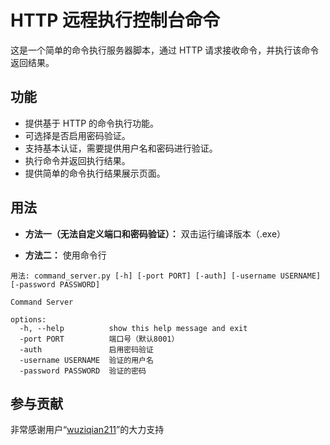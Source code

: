 # HTTP 远程执行控制台命令

这是一个简单的命令执行服务器脚本，通过 HTTP 请求接收命令，并执行该命令返回结果。

## 功能

- 提供基于 HTTP 的命令执行功能。
- 可选择是否启用密码验证。
- 支持基本认证，需要提供用户名和密码进行验证。
- 执行命令并返回执行结果。
- 提供简单的命令执行结果展示页面。

## 用法

-  **方法一（无法自定义端口和密码验证）：** 双击运行编译版本（.exe）

-  **方法二：** 使用命令行

```shell
用法: command_server.py [-h] [-port PORT] [-auth] [-username USERNAME] [-password PASSWORD]

Command Server

options:
  -h, --help          show this help message and exit
  -port PORT          端口号（默认8001）
  -auth               启用密码验证
  -username USERNAME  验证的用户名
  -password PASSWORD  验证的密码
```

## 参与贡献
非常感谢用户“[wuziqian211](https://space.bilibili.com/425503913)”的大力支持